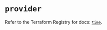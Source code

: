 # `provider`

Refer to the Terraform Registry for docs: [`time`](https://registry.terraform.io/providers/hashicorp/time/0.9.1/docs).

